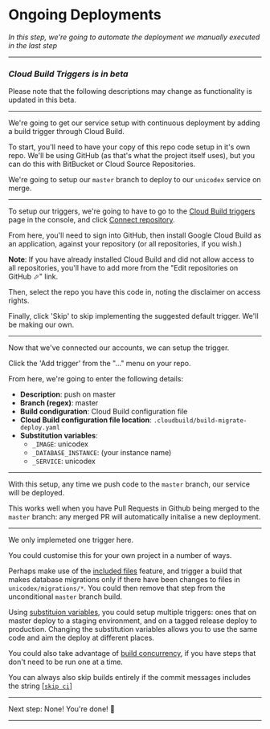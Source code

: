 
# Ongoing Deployments

*In this step, we're going to automate the deployment we manually executed in the last step*

---

### *Cloud Build Triggers is in beta*

Please note that the following descriptions may change as functionality is updated in this beta. 

---

We're going to get our service setup with continuous deployment by adding a build trigger through Cloud Build. 

To start, you'll need to have your copy of this repo code setup in it's own repo. We'll be using GitHub (as that's what the project itself uses), but you can do this with BitBucket or Cloud Source Repositories. 

We're going to setup our `master` branch to deploy to our `unicodex` service on merge. 

---

To setup our triggers, we're going to have to go to the [Cloud Build triggers](https://console.cloud.google.com/cloud-build/triggers/) page in the console, and click [Connect repository](https://console.cloud.google.com/cloud-build/triggers/connect). 

From here, you'll need to sign into GitHub, then install Google Cloud Build as an application, against your repository (or all repositories, if you wish.)

**Note**: If you have already installed Cloud Build and did not allow access to all repositories, you'll have to add more from the "Edit repositories on GitHub ⬀" link. 

Then, select the repo you have this code in, noting the disclaimer on access rights. 

Finally, click 'Skip' to skip implementing the suggested default trigger. We'll be making our own. 

---

Now that we've connected our accounts, we can setup the trigger. 

Click the 'Add trigger' from the "..." menu on your repo. 

From here, we're going to enter the following details: 

* **Description**: push on master
* **Branch (regex)**: master
* **Build condiguration**: Cloud Build configuration file
* **Cloud Build configuration file location**: `.cloudbuild/build-migrate-deploy.yaml`
* **Substitution variables**:
  * `_IMAGE`: unicodex
  * `_DATABASE_INSTANCE`: (your instance name)
  * `_SERVICE`: unicodex

 
---

With this setup, any time we push code to the `master` branch, our service will be deployed. 

This works well when you have Pull Requests in Github being merged to the `master` branch: any merged PR will automatically initalise a new deployment. 

---

We only implemeted one trigger here. 

You could customise this for your own project in a number of ways. 

Perhaps make use of the [included files](https://cloud.google.com/cloud-build/docs/running-builds/automate-builds#build_trigger) feature, and trigger a build that makes database migrations only if there have been changes to files in `unicodex/migrations/*`. You could then remove that step from the unconditional `master` branch build.

Using [substituion variables](https://cloud.google.com/cloud-build/docs/configuring-builds/substitute-variable-values#using_user-defined_substitutions), you could setup multiple triggers: ones that on master deploy to a staging environment, and on a tagged release deploy to production. Changing the substitution variables allows you to use the same code and aim the deploy at different places. 

You could also take advantage of [build concurrency](https://cloud.google.com/cloud-build/docs/configuring-builds/configure-build-step-order), if you have steps that don't need to be run one at a time.

You can always also skip builds entirely if the commit messages includes the string [[`skip ci`](https://cloud.google.com/cloud-build/docs/running-builds/automate-builds#skipping_a_build_trigger)]

---

Next step: None! You're done! 🧁

---